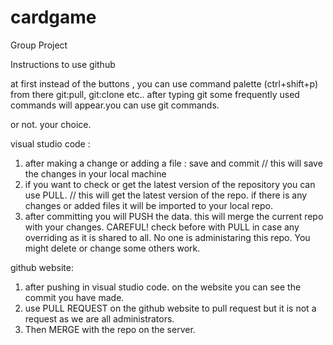 # cardgame
Group Project  


Instructions to use github 

at first instead of the buttons , you can use command palette (ctrl+shift+p) 
from there git:pull, git:clone etc.. after typing git some frequently used commands will appear.you can use git commands. 

or not. your choice.

visual studio code :
1. after making a change or adding a file : save and commit 
// this will save the changes in your local machine
2. if you want to check or get the latest version of the repository you can use PULL.
// this will get the latest version of the repo. if there is any changes or added files it will be imported to your local repo. 
3. after committing you will PUSH the data. this will merge the current repo with your changes. CAREFUL! check before with PULL in case any overriding as it is shared to all. No one is administaring this repo. You might delete or change some others work. 

github website:
1. after pushing in visual studio code. on the website you can see the commit you have made. 
2. use PULL REQUEST on the github website to pull request but it is not a request as we are all administrators. 
3. Then MERGE with the repo on the server.    


